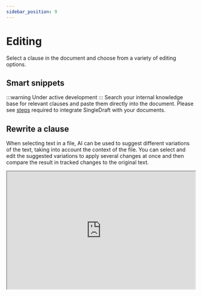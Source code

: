 ```yaml
---
sidebar_position: 9
---
```


# Editing

Select a clause in the document and choose from a variety of editing options.

## Smart snippets

:::warning Under active development
:::
Search your internal knowledge base for relevant clauses and paste them directly into
the document. Please see [steps](integrations) required to integrate SingleDraft
with your documents.

## Rewrite a clause

When selecting text in a file, AI can be used to suggest different variations of the
text, taking into account the context of the file. You can select and edit the suggested
variations to apply several changes at once and then compare the result in tracked
changes to the original text.

<iframe
  width="100%"
  height="315"
  src="https://www.youtube.com/embed/VnUUYtp81EU"
  title="YouTube video player"
  allow="accelerometer; autoplay; clipboard-write; encrypted-media; gyroscope; picture-in-picture"
  allowFullScreen
/>

## Translation

Translate text from one language to another using a variety of translation providers.

## Paste a signature block

Save & paste commonly used signature blocks into the document. We offer several default
templates to get you started, but you can also create your own and share them with
your team.

<iframe
  width="100%"
  height="315"
  src="https://www.youtube.com/embed/Yf86Bkq489g"
  title="YouTube video player"
  allow="accelerometer; autoplay; clipboard-write; encrypted-media; gyroscope; picture-in-picture"
  allowFullScreen
/>
